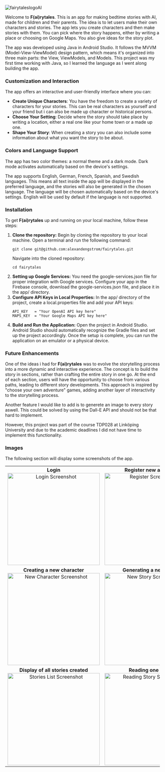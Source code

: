 ![fairytaleslogoAI](https://github.com/alexandengstrom/fairytales/assets/123507241/c6065965-bf4d-4d90-8874-2cb1a623724b)


Welcome to **F(ai)rytales**. This is an app for making bedtime stories with AI, made for children and their parents. The idea is to let users make their own characters and stories. The app lets you create characters and then make stories with them. You can pick where the story happens, either by writing a place or choosing on Google Maps. You also give ideas for the story plot.

The app was developed using Java in Android Studio. It follows the MVVM (Model-View-ViewModel) design pattern, which means it's organized into three main parts: the View, ViewModels, and Models. This project was my first time working with Java, so I learned the language as I went along building the app.

### Customization and Interaction
The app offers an interactive and user-friendly interface where you can:

* **Create Unique Characters**: You have the freedom to create a variety of characters for your stories. This can be real characters as yourself and your friend but i can also be made up character or historical persons.
* **Choose Your Setting**: Decide where the story should take place by writing a location, either a real one like your home town or a made up one.
* **Shape Your Story**: When creating a story you can also include some information about what you want the story to be about.

### Colors and Language Support
The app has two color themes: a normal theme and a dark mode. Dark mode activates automatically based on the device's settings.

The app supports English, German, French, Spanish, and Swedish languages. This means all text inside the app will be displayed in the preferred language, and the stories will also be generated in the chosen language. The language will be chosen automatically based on the device's settings. English will be used by default if the language is not supported.

### Installation
To get **F(ai)rytales** up and running on your local machine, follow these steps:

1. **Clone the repository:** Begin by cloning the repository to your local machine. Open a terminal and run the following command:
   ```
   git clone git@github.com:alexandengstrom/fairytales.git
   ```
   Navigate into the cloned repository:
      ```
   cd fairytales
   ```
2. **Setting up Google Services:** You need the google-services.json file for proper integration with Google services. Configure your app in the Firebase console, download the google-services.json file, and place it in the app/ directory.
3. **Configure API Keys in Local Properties:** In the app/ directory of the project, create a local.properties file and add your API keys:
   ```
   API_KEY   = "Your OpenAI API key here"
   MAPS_KEY  = "Your Google Maps API key here"
   ```
4. **Build and Run the Application:** Open the project in Android Studio. Android Studio should automatically recognize the Gradle files and set up the project accordingly. Once the setup is complete, you can run the application on an emulator or a physical device.

### Future Enhancements
One of the ideas i had for **F(ai)rytales** was to evolve the storytelling process into a more dynamic and interactive experience. The concept is to build the story in sections, rather than crafting the entire story in one go. At the end of each section, users will have the opportunity to choose from various paths, leading to different story developments. This approach is inspired by "choose your own adventure" games, adding another layer of interactivity to the storytelling process.

Another feature I would like to add is to generete an image to every story aswell. This could be solved by using the Dall-E API and should not be that hard to implement.

However, this project was part of the course TDP028 at Linköping University and due to the academic deadlines I did not have time to implement this functionality.

### Images
The following section will display some screenshots of the app.

<table>
  <tr>
    <td align="center">
      <b>Login</b><br>
      <img src="https://github.com/alexandengstrom/fairytales/assets/123507241/5148b9de-6d81-4010-9c7b-e246d3f4133c" width="300px" alt="Login Screenshot"/><br>
    </td>
    <td align="center">
      <b>Register new account</b><br>
      <img src="https://github.com/alexandengstrom/fairytales/assets/123507241/f51056fd-9879-4f1b-92ae-ee8f26be0408" width="300px" alt="Register Screenshot"/><br>
    </td>
  </tr>
  <tr>
    <td align="center">
      <b>Creating a new character</b><br>
      <img src="https://github.com/alexandengstrom/fairytales/assets/123507241/07c42cea-bcb7-4113-ad1c-65451c8a3286" width="300px" alt="New Character Screenshot"/><br>
    </td>
    <td align="center">
      <b>Generating a new story</b><br>
      <img src="https://github.com/alexandengstrom/fairytales/assets/123507241/aeed9173-ed45-4f6b-b7f0-09a792f72f94" width="300px" alt="New Story Screenshot"/><br>
    </td>
  </tr>
  <tr>
    <td align="center">
      <b>Display of all stories created</b><br>
      <img src="https://github.com/alexandengstrom/fairytales/assets/123507241/9fab6557-5f7c-4ea6-b841-4b32cf914b04" width="300px" alt="Stories List Screenshot"/><br>
    </td>
    <td align="center">
      <b>Reading one story</b><br>
      <img src="https://github.com/alexandengstrom/fairytales/assets/123507241/50491208-e232-41d5-bccd-10f00fe0618d" width="300px" alt="Reading Story Screenshot"/><br>
    </td>
  </tr>
</table>



